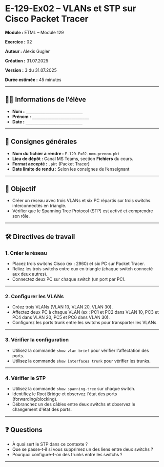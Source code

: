 # E-129-Ex02 – VLANs et STP sur Cisco Packet Tracer

**Module :** ETML – Module 129

**Exercice :** 02

**Auteur :** Alexis Gugler

**Création :** 31.07.2025

**Version :** 3 du 31.07.2025

**Durée estimée :** 45 minutes

---

## 🧑‍🎓 Informations de l’élève

* **Nom :** `__________________________`
* **Prénom :** `__________________________`
* **Date :** `__________________________`

---

## 📌 Consignes générales

* **Nom du fichier à rendre :** `E-129-Ex02-nom-prenom.pkt`
* **Lieu de dépôt :** Canal MS Teams, section **Fichiers** du cours.
* **Format accepté :** `.pkt` (Packet Tracer)
* **Date limite de rendu :** Selon les consignes de l’enseignant

---

## 🎯 Objectif

- Créer un réseau avec trois VLANs et six PC répartis sur trois switchs interconnectés en triangle.
- Vérifier que le Spanning Tree Protocol (STP) est activé et comprendre son rôle.

---

## 🛠️ Directives de travail

### 1. Créer le réseau

* Placez trois switchs Cisco (ex : 2960) et six PC sur Packet Tracer.
* Reliez les trois switchs entre eux en triangle (chaque switch connecté aux deux autres).
* Connectez deux PC sur chaque switch (un port par PC).

---

### 2. Configurer les VLANs

* Créez trois VLANs (VLAN 10, VLAN 20, VLAN 30).
* Affectez deux PC à chaque VLAN (ex : PC1 et PC2 dans VLAN 10, PC3 et PC4 dans VLAN 20, PC5 et PC6 dans VLAN 30).
* Configurez les ports trunk entre les switchs pour transporter les VLANs.

---

### 3. Vérifier la configuration

* Utilisez la commande `show vlan brief` pour vérifier l'affectation des ports.
* Utilisez la commande `show interfaces trunk` pour vérifier les trunks.

---

### 4. Vérifier le STP

* Utilisez la commande `show spanning-tree` sur chaque switch.
* Identifiez le Root Bridge et observez l'état des ports (forwarding/blocking).
* Débranchez un des câbles entre deux switchs et observez le changement d'état des ports.

---

## ❓ Questions

* À quoi sert le STP dans ce contexte ?
* Que se passe-t-il si vous supprimez un des liens entre deux switchs ?
* Pourquoi configure-t-on des trunks entre les switchs ?

---

